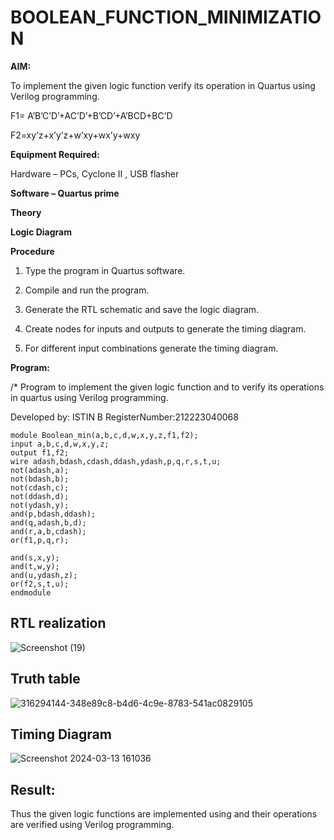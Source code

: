 # BOOLEAN_FUNCTION_MINIMIZATION

**AIM:**

To implement the given logic function verify its operation in Quartus using Verilog programming.

F1= A’B’C’D’+AC’D’+B’CD’+A’BCD+BC’D 

F2=xy’z+x’y’z+w’xy+wx’y+wxy

**Equipment Required:**

Hardware – PCs, Cyclone II , USB flasher

**Software – Quartus prime**

**Theory**

**Logic Diagram**

**Procedure**

1.	Type the program in Quartus software.

2.	Compile and run the program.

3.	Generate the RTL schematic and save the logic diagram.

4.	Create nodes for inputs and outputs to generate the timing diagram.

5.	For different input combinations generate the timing diagram.


**Program:**

/* Program to implement the given logic function and to verify its operations in quartus using Verilog programming. 

Developed by: ISTIN B
RegisterNumber:212223040068
```
module Boolean_min(a,b,c,d,w,x,y,z,f1,f2);
input a,b,c,d,w,x,y,z;
output f1,f2;
wire adash,bdash,cdash,ddash,ydash,p,q,r,s,t,u;
not(adash,a);
not(bdash,b);
not(cdash,c);
not(ddash,d);
not(ydash,y);
and(p,bdash,ddash);
and(q,adash,b,d);
and(r,a,b,cdash);
or(f1,p,q,r);

and(s,x,y);
and(t,w,y);
and(u,ydash,z);
or(f2,s,t,u);
endmodule
```



## RTL realization
![Screenshot (19)](https://github.com/SanjayK2006/BOOLEAN_FUNCTION_MINIMIZATION/assets/144979178/ef48fcfa-6d2b-4c00-b704-2e1fc4d56af4)

## Truth table
![316294144-348e89c8-b4d6-4c9e-8783-541ac0829105](https://github.com/aaron-h-2k5/BOOLEAN_FUNCTION_MINIMIZATION/assets/144250957/89a5b37e-718b-44ec-806f-153c2772eca4)
## Timing Diagram
![Screenshot 2024-03-13 161036](https://github.com/04Varsha/BOOLEAN_FUNCTION_MINIMIZATION/assets/149035374/533d1307-308c-4a6d-9495-b6f289bf8479)

## Result:

Thus the given logic functions are implemented using and their operations are verified using Verilog programming.

